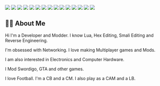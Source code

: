 <p>  
  <a href="https://isocpp.org/"><img src="https://img.shields.io/badge/C%2B%2B-00599C?style=for-the-badge&logo=c%2B%2B&logoColor=white"></a>
  <a href="https://www.lua.org/"><img src="https://img.shields.io/badge/Lua-2C2D72?style=for-the-badge&logo=lua&logoColor=white"></a>
  <a href="https://code.visualstudio.com/"><img src="https://img.shields.io/badge/VSCode-007ACC?style=for-the-badge&logo=visual-studio-code&logoColor=white"></a>
  <a href="https://visualstudio.microsoft.com/"><img src="https://img.shields.io/badge/Visual%20Studio-5C2D91?style=for-the-badge&logo=visual-studio&logoColor=white"></a>
  <a href="https://notepad-plus-plus.org/"><img src="https://img.shields.io/badge/Notepad++-90E59A?style=for-the-badge&logo=notepadplusplus&logoColor=black"></a>
  <a href="https://hex-rays.com/ida-pro/"><img src="https://img.shields.io/badge/IDA%20Pro-283346?style=for-the-badge&logoColor=white"></a>
  <a href="https://cheatengine.org/"><img src="https://img.shields.io/badge/Cheat%20Engine-000000?style=for-the-badge&logoColor=white"></a> 
  <a href="https://github.com/"><img src="https://img.shields.io/badge/GitHub-181717?style=for-the-badge&logo=github&logoColor=white"></a>
  <a href="https://www.microsoft.com/en-us/windows/"><img src="https://img.shields.io/badge/Windows-0078D6?style=for-the-badge&logo=windows&logoColor=white"></a>
  <a href="https://en.wikipedia.org/wiki/Batch_file"><img src="https://img.shields.io/badge/Batch-4D4D4D?style=for-the-badge&logo=windows-terminal&logoColor=white"></a>
  <img src="https://img.shields.io/badge/Game%20Guardian-5C2D91?style=for-the-badge&logo=game-guardian&logoColor=white">
  <img src="https://img.shields.io/badge/HEX_Editing-4D4D4D?style=for-the-badge&logo=hex&logoColor=white">
  <img src="https://img.shields.io/badge/Android_NDK-0078D6?style=for-the-badge&logo=android-ndk&logoColor=white">
  <img src="https://img.shields.io/badge/Smali_Editing-90E59A?style=for-the-badge&logo=smali&logoColor=black">
  <img src="https://img.shields.io/badge/Networking-F05032?style=for-the-badge&logo=browser&logoColor=white">
</p>

## 👨‍💻 About Me

Hi I'm a Developer and Modder. 
I know Lua, Hex Editing, Smali Editing and Reverse Engineering. 

I'm obsessed with Networking. 
I love making Multiplayer games and Mods. 

I am also interested in Electronics and Computer Hardware. 

I Mod Swordigo, GTA and other games.

I love Football. 
I'm a CB and a CM.
I also play as a CAM and a LB. 
